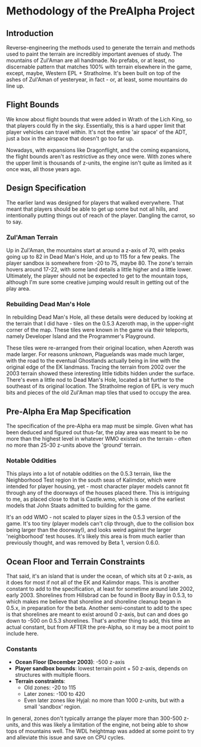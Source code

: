 # Methodology of the PreAlpha Project

## Introduction
Reverse-engineering the methods used to generate the terrain and methods used to paint the terrain are incredibly important avenues of study. The mountains of Zul'Aman are all handmade. No prefabs, or at least, no discernable pattern that matches 100% with terrain elsewhere in the game, except, maybe, Western EPL + Stratholme. It's been built on top of the ashes of Zul'Aman of yesteryear, in fact - or, at least, some mountains do line up.

## Flight Bounds
We know about flight bounds that were added in Wrath of the Lich King, so that players could fly in the sky. Essentially, this is a hard upper limit that player vehicles can travel within. It's not the entire 'air space' of the ADT, just a box in the airspace that doesn't go too far up.

Nowadays, with expansions like Dragonflight, and the coming expansions, the flight bounds aren't as restrictive as they once were. With zones where the upper limit is thousands of z-units, the engine isn't quite as limited as it once was, all those years ago.

## Design Specification
The earlier land was designed for players that walked everywhere. That meant that players should be able to get up some but not all hills, and intentionally putting things out of reach of the player. Dangling the carrot, so to say.

### Zul'Aman Terrain
Up in Zul'Aman, the mountains start at around a z-axis of 70, with peaks going up to 82 in Dead Man's Hole, and up to 115 for a few peaks. The player sandbox is somewhere from -20 to 75, maybe 80. The zone's terrain hovers around 17-22, with some land details a little higher and a little lower. Ultimately, the player should not be expected to get to the mountain tops, although I'm sure some creative jumping would result in getting out of the play area.

### Rebuilding Dead Man's Hole
In rebuilding Dead Man's Hole, all these details were deduced by looking at the terrain that I did have - tiles on the 0.5.3 Azeroth map, in the upper-right corner of the map. These tiles were known in the game via their teleports, namely Developer Island and the Programmer's Playground.

These tiles were re-arranged from their original location, when Azeroth was made larger. For reasons unknown, Plaguelands was made much larger, with the road to the eventual Ghostlands actually being in line with the original edge of the EK landmass. Tracing the terrain from 2002 over the 2003 terrain showed these interesting little tidbits hidden under the surface. There's even a little nod to Dead Man's Hole, located a bit further to the southeast of its original location. The Stratholme region of EPL is very much bits and pieces of the old Zul'Aman map tiles that used to occupy the area.

## Pre-Alpha Era Map Specification
The specification of the pre-Alpha era map must be simple. Given what has been deduced and figured out thus-far, the play area was meant to be no more than the highest level in whatever WMO existed on the terrain - often no more than 25-30 z-units above the 'ground' terrain.

### Notable Oddities
This plays into a lot of notable oddities on the 0.5.3 terrain, like the Neighborhood Test region in the south seas of Kalimdor, which were intended for player housing, yet - most character player models cannot fit through any of the doorways of the houses placed there. This is intriguing to me, as placed close to that is Castle.wmo, which is one of the earliest models that John Staats admitted to building for the game.

It's an odd WMO - not scaled to player sizes in the 0.5.3 version of the game. It's too tiny (player models can't clip through, due to the collision box being larger than the doorway!), and looks weird against the larger 'neighborhood' test houses. It's likely this area is from much earlier than previously thought, and was removed by Beta 1, version 0.6.0.

## Ocean Floor and Terrain Constraints
That said, it's an island that is under the ocean, of which sits at 0 z-axis, as it does for most if not all of the EK and Kalimdor maps. This is another constant to add to the specification, at least for sometime around late 2002, early 2003. Shorelines from Hillsbrad can be found in Booty Bay in 0.5.3, to which makes me believe that shoreline and shoreline cleanup began in 0.5.x, in preparation for the beta. Another semi-constant to add to the spec is that shorelines are meant to exist around 0 z-axis, but can and does go down to -500 on 0.5.3 shorelines. That's another thing to add, this time an actual constant, but from AFTER the pre-Alpha, so it may be a moot point to include here.

### Constants
- **Ocean Floor (December 2003)**: -500 z-axis
- **Player sandbox bounds**: lowest terrain point + 50 z-axis, depends on structures with multiple floors.
- **Terrain constraints**: 
  - Old zones: -20 to 115
  - Later zones: -100 to 420
  - Even later zones like Hyjal: no more than 1000 z-units, but with a small 'sandbox' region.

In general, zones don't typically arrange the player more than 300-500 z-units, and this was likely a limitation of the engine, not being able to show tops of mountains well. The WDL heightmap was added at some point to try and alleviate this issue and save on CPU cycles.
